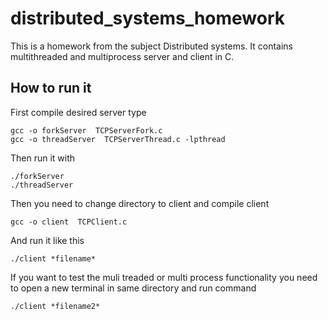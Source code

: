 # distributed_systems_homework

This is a homework from the subject Distributed systems. It contains multithreaded and multiprocess server and client in C.

## How to run it

First compile desired server type
```
gcc -o forkServer  TCPServerFork.c
gcc -o threadServer  TCPServerThread.c -lpthread
```
Then run it with
```
./forkServer
./threadServer
```
Then you need to change directory to client and compile client

```
gcc -o client  TCPClient.c
```
And run it like this
```
./client *filename*
```
If you want to test the muli treaded or multi process functionality you need to open a new terminal in same directory and run command
```
./client *filename2*
```


